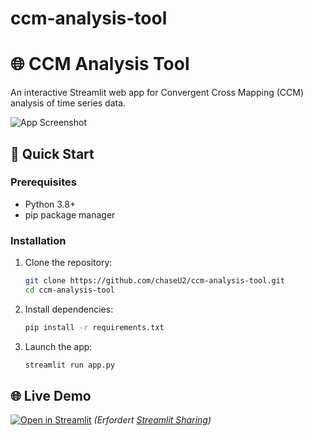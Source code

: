 # ccm-analysis-tool

# 🌐 CCM Analysis Tool

An interactive Streamlit web app for Convergent Cross Mapping (CCM) analysis of time series data.

![App Screenshot](docs/screenshot.png)

## 🚀 Quick Start

### Prerequisites
- Python 3.8+
- pip package manager

### Installation
1. Clone the repository:
   ```bash
   git clone https://github.com/chaseU2/ccm-analysis-tool.git
   cd ccm-analysis-tool

2. Install dependencies:
   ```bash
   pip install -r requirements.txt
   ```

3. Launch the app:
   ```bash
   streamlit run app.py
   ```

## 🌐 Live Demo
[![Open in Streamlit](https://static.streamlit.io/badges/streamlit_badge_black_white.svg)](https://share.streamlit.io/<DEIN_BENUTZERNAME>/ccm-analysis-tool/app.py)
*(Erfordert [Streamlit Sharing](https://streamlit.io/sharing))*
